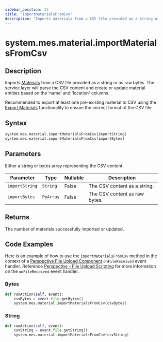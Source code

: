 ```yaml
---
sidebar_position: 23
title: "importMaterialsFromCsv"
description: "Imports materials from a CSV file provided as a string or as raw bytes"
---
```


# system.mes.material.importMaterialsFromCsv

## Description

Imports [Materials](../../data-model/material-model/material) from a CSV file provided as a string or as raw bytes. 
The service layer will parse the CSV content and create or update material entities based on the 'name' and 'location' 
columns.

Recommended to export at least one pre-existing material to CSV using the [Export Materials](export-materials-as-csv.md)
functionality to ensure the correct format of the CSV file.

## Syntax

```python
system.mes.material.importMaterialsFromCsv(importString)
system.mes.material.importMaterialsFromCsv(importBytes)
```

## Parameters

Either a string or bytes array representing the CSV content. 

| Parameter      | Type      | Nullable | Description                   |
|----------------|-----------|----------|-------------------------------|
| `importString` | `String`  | False    | The CSV content as a string.  |
| `importBytes`  | `PyArray` | False    | The CSV content as raw bytes. |

## Returns

The number of materials successfully imported or updated.

## Code Examples

Here is an example of how to use the `importMaterialsFromCsv` method in the context of a [Perspective File Upload Component](https://www.docs.inductiveautomation.com/docs/8.1/appendix/components/perspective-components/perspective-input-palette/perspective-file-upload)
`onFileReceived` event handler. Reference [Perspective - File Upload Scripting](https://www.docs.inductiveautomation.com/docs/8.1/appendix/components/perspective-components/perspective-input-palette/perspective-file-upload/perspective-file-upload-scripting)
for more information on the `onFileReceived` event handler.

### Bytes
```python
def runAction(self, event):
	csvBytes = event.file.getBytes()
	system.mes.material.importMaterialsFromCsv(csvBytes)
```

### String
```python
def runAction(self, event):
	csvString = event.file.getString()
	system.mes.material.importMaterialsFromCsv(csvString)
```
